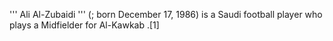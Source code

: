 ''' Ali Al-Zubaidi ''' (; born December 17, 1986) is a Saudi football player who plays a Midfielder for Al-Kawkab .[1]
